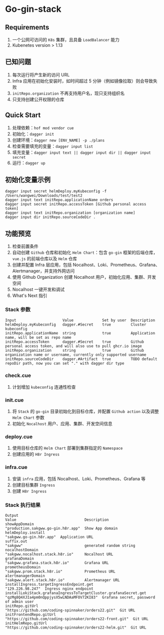 # Go-gin-stack

## Requirements
1. 一个公网可访问的 `K8s` 集群，且具备 `LoadBalancer` 能力
2. Kubenetes version > 1.13

## 已知问题
1. 每次运行将产生新的访问 URL
2. Infra 应用在初始化安装时，如时间超过 5 分钟（例如镜像拉取）则会导致失败
3. `initRepo.organization` 不再支持用户名，现只支持组织名
4. 只支持创建公开权限的仓库

## Quick Start

1. 处理依赖：`hof mod vendor cue`
2. 初始化：`dagger init`
3. 创建环境：`dagger new [ENV_NAME] -p ./plans`
4. 检查需要填充的变量：`dagger input list`
5. 填充变量：`dagger input text || dagger input dir || dagger input secret`
6. 运行：`dagger up`

## 初始化变量示例
```
dagger input secret helmDeploy.myKubeconfig -f /Users/wangwei/Downloads/test/test2
dagger input text initRepo.applicationName orders
dagger input secret initRepo.accessToken [Github personal access token]
dagger input text initRepo.organization [organization name]
dagger input dir initRepo.sourceCodeDir .
```

## 功能预览

1. 检查前置条件
2. 自动创建 `Github` 仓库和初始化 `Helm Chart`：包含 `go-gin` 框架的后端仓库，`vue.js` 的前端仓库以及 `Helm` 仓库
3. 创建并配置 Infra 层应用，包括 Nocalhost、Loki、Prometheus、Grafana、Alertmanager，并支持外网访问
4. 使用 Github Organization 创建 Nocalhost 用户，初始化应用、集群、开发空间
5. Nocalhost 一键开发和调试
6. What's Next 指引

### Stack 参数
```
Input                     Value             Set by user  Description
helmDeploy.myKubeconfig   dagger.#Secret    true         Cluster kubeconfig
initRepo.applicationName  string            true         Application name, will be set as repo name
initRepo.accessToken      dagger.#Secret    true         Github personal access token, and will also use to pull ghcr.io image
initRepo.organization     string            true         Github organization name or username, currently only supported username
initRepo.sourceCodeDir    dagger.#Artifact  true         TODO default repoDir path, now you can set "." with dagger dir type
```

### check.cue
1. 计划增加 `kubeconfig` 连通性检查

### init.cue
1. 将 `Stack` 的 `go-gin` 目录初始化到目标仓库，并配置 `Github action` 以及调整 `Helm Chart` 参数
2. 初始化 `Nocalhost` 用户、应用、集群、开发空间信息

### deploy.cue
1. 使用目标仓库的 `Helm Chart` 部署到集群指定的 `Namespace`
2. 创建应用的 `H8r Ingress`

### infra.cue
1. 安装 `infra` 应用，包括 Nocalhost、Loki、Prometheus、Grafana 等
2. 创建目标集群 `Ingress`
3. 创建 `H8r Ingress`

### Stack 执行结果

```
Output                                                            Value                               Description
showAppDomain                                                     "production.sakgww.go-gin.h8r.app"  Show App domain
helmDeploy.install                                                "sakgww.go-gin.h8r.app"  Application URL
suffix.out                                                        "sakgww"                            generated random string
nocalhostDomain                                                   "sakgww.nocalhost.stack.h8r.io"     Nocalhost URL
grafanaDomain                                                     "sakgww.grafana.stack.h8r.io"       Grafana URL
prometheusDomain                                                  "sakgww.prom.stack.h8r.io"          Prometheus URL
alertmanagerDomain                                                "sakgww.alert.stack.h8r.io"         Alertmanager URL
installIngress.targetIngressEndpoint.get                          "129.226.98.247"  Ingress nginx endpoint
installLokiStack.grafanaIngressToTargetCluster.grafanaSecret.get  "qzMg8Q4XJIa4pm0nQppjysX5wLNDAaMFOV72KI83"  Grafana secret, password of admin user
initRepo.gitUrl                                                   "https://github.com/coding-spinnaker/orders22.git"  Git URL
initFrontendRepo.gitUrl                                           "https://github.com/coding-spinnaker/orders22-front.git"  Git URL
initHelmRepo.gitUrl                                               "https://github.com/coding-spinnaker/orders22-helm.git"  Git URL
```
